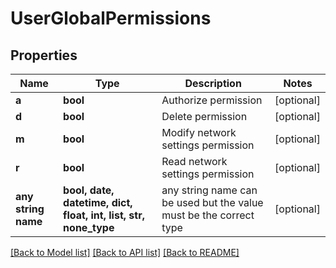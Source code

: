 # UserGlobalPermissions


## Properties
Name | Type | Description | Notes
------------ | ------------- | ------------- | -------------
**a** | **bool** | Authorize permission | [optional] 
**d** | **bool** | Delete permission | [optional] 
**m** | **bool** | Modify network settings permission | [optional] 
**r** | **bool** | Read network settings permission | [optional] 
**any string name** | **bool, date, datetime, dict, float, int, list, str, none_type** | any string name can be used but the value must be the correct type | [optional]

[[Back to Model list]](../README.md#documentation-for-models) [[Back to API list]](../README.md#documentation-for-api-endpoints) [[Back to README]](../README.md)


